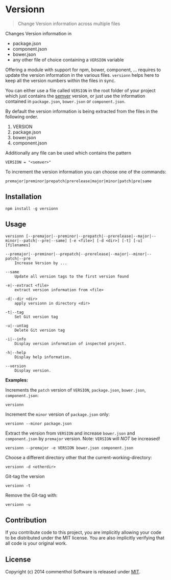 # Versionn

> Change Version information across multiple files

Changes Version information in

* package.json
* component.json
* bower.json
* any other file of choice containing a `VERSION` variable

Offering a module with support for npm, bower, component, ... requires to update the version information in the various files.
`versionn` helps here to keep all the version numbers within the files in sync.

You can either use a file called `VERSION` in the root folder of your project which just contains the [semver][] version, or just use the information contained in `package.json`, `bower.json` or `component.json`.

By default the version information is being extracted from the files in the following order.

1. VERSION
2. package.json
3. bower.json
4. component.json

Additionally any file can be used which contains the pattern

```
VERSION = "<semver>"
```

To increment the version information you can choose one of the commands:

    premajor|preminor|prepatch|prerelease|major|minor|patch|pre|same

## Installation

```
npm install -g versionn
```

## Usage

```
versionn [--premajor|--preminor|--prepatch|--prerelease|--major|--minor|--patch|--pre|--same] [-e <file>] [-d <dir>] [-t] [-u] [filenames]

--premajor|--preminor|--prepatch|--prerelease|--major|--minor|--patch|--pre
    Increase Version by ...

--same
    Update all version tags to the first version found

-e|--extract <file>
    extract version information from <file>

-d|--dir <dir>
    apply versionn in directory <dir>

-t|--tag
    Set Git version tag

-u|--untag
    Delete Git version tag

-i|--info
    Display version information of inspected project.

-h|--help
    Display help information.

--version
    Display version.
```

**Examples:**

Increments the `patch` version of `VERSION`, `package.json`, `bower.json`, `component.json`:

    versionn

Increment the `minor` version of `package.json` only:

    versionn --minor package.json

Extract the version from `VERSION` and increase `bower.json` and `component.json` by `premajor` version. Note: `VERSION` will *NOT* be increased!

    versionn --premajor -e VERSION bower.json component.json

Choose a different directory other that the current-working-directory:

    versionn -d <otherdir>

Git-tag the version

    versionn -t

Remove the Git-tag with:

    versionn -u

## Contribution

If you contribute code to this project, you are implicitly allowing your code
to be distributed under the MIT license. You are also implicitly verifying that
all code is your original work.

## License

Copyright (c) 2014 commenthol
Software is released under [MIT][license].

[license]: ./LICENSE
[semver]: http://semver.org

